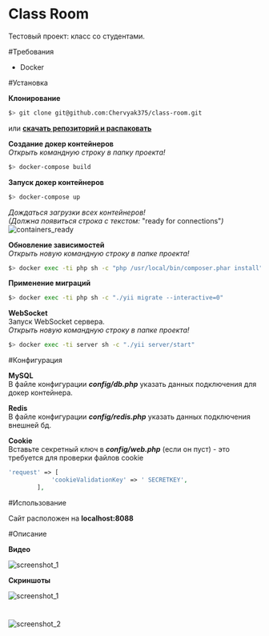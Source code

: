Class Room
=================

Тестовый проект: класс со студентами.

#Требования

 - Docker

#Установка

 **Клонирование**

```bash
$> git clone git@github.com:Chervyak375/class-room.git
```

или [**скачать репозиторий и распаковать**](https://github.com/Chervyak375/class-room/archive/refs/heads/master.zip)

 **Создание докер контейнеров**<br>
 *_Открыть командную строку в папку проекта!_*

```bash
$> docker-compose build
```

 **Запуск докер контейнеров**<br>

```bash
$> docker-compose up
```

*_Дождаться загрузки всех контейнеров!_*<br>
*_(Должна появиться строка с текстом:_* "ready for connections"*_)_*
![containers_ready](https://i.ibb.co/pRBgqTw/image.png)

 **Обновление зависимостей**<br>
*_Открыть новую командную строку в папке проекта!_*

```bash
$> docker exec -ti php sh -c "php /usr/local/bin/composer.phar install"
```

 **Применение миграций**
 
```bash
$> docker exec -ti php sh -c "./yii migrate --interactive=0"
```

  **WebSocket**<br>
 Запуск WebSocket сервера.<br>
  *_Открыть новую командную строку в папке проекта!_*
 ```bash
 $> docker exec -ti server sh -c "./yii server/start"
 ```
 
#Конфигурация

 **MySQL**<br>
В файле конфигурации ***config/db.php*** указать данных подключения для докер контейнера.

 **Redis**<br>
В файле конфигурации ***config/redis.php*** указать данных подключения внешней бд.

 **Cookie**<br>
Вставьте секретный ключ в ***config/web.php*** (если он пуст) - это требуется для проверки файлов cookie
```php
'request' => [
            'cookieValidationKey' => ' SECRETKEY',
        ],
```

#Использование

Сайт расположен на **localhost:8088**

#Описание

**Видео**

![screenshot_1](https://s4.gifyu.com/images/2021-04-08-07-26-30-1.gif)

**Скриншоты**

![screenshot_1](https://i.ibb.co/wY38wRS/image.png)
# 
![screenshot_2](https://i.ibb.co/FHC4zCG/image.png)